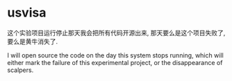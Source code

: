# usvisa

这个实验项目运行停止那天我会把所有代码开源出来, 那天要么是这个项目失败了, 要么是黄牛消失了.

I will open source the code on the day this system stops running, which will either mark the failure of this experimental project, or the disappearance of scalpers.
